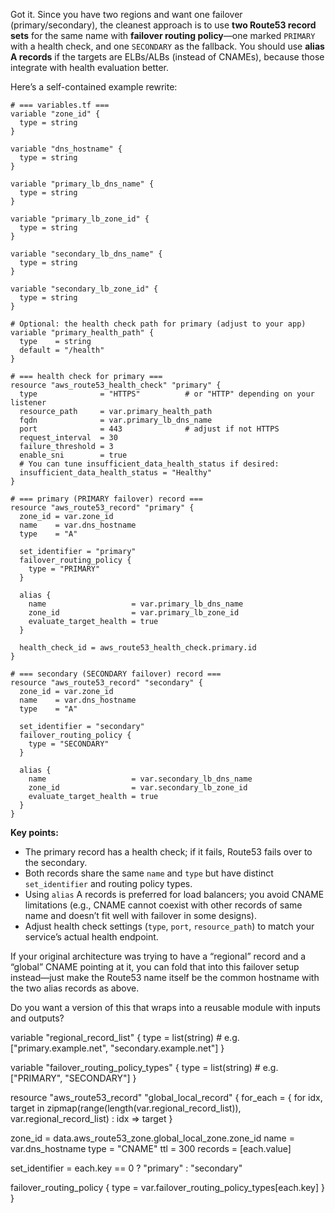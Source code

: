 Got it. Since you have two regions and want one failover (primary/secondary), the cleanest approach is to use **two Route53 record sets** for the same name with **failover routing policy**—one marked `PRIMARY` with a health check, and one `SECONDARY` as the fallback. You should use **alias A records** if the targets are ELBs/ALBs (instead of CNAMEs), because those integrate with health evaluation better.

Here’s a self-contained example rewrite:

```hcl
# === variables.tf ===
variable "zone_id" {
  type = string
}

variable "dns_hostname" {
  type = string
}

variable "primary_lb_dns_name" {
  type = string
}

variable "primary_lb_zone_id" {
  type = string
}

variable "secondary_lb_dns_name" {
  type = string
}

variable "secondary_lb_zone_id" {
  type = string
}

# Optional: the health check path for primary (adjust to your app)
variable "primary_health_path" {
  type    = string
  default = "/health"
}

# === health check for primary ===
resource "aws_route53_health_check" "primary" {
  type              = "HTTPS"          # or "HTTP" depending on your listener
  resource_path     = var.primary_health_path
  fqdn              = var.primary_lb_dns_name
  port              = 443              # adjust if not HTTPS
  request_interval  = 30
  failure_threshold = 3
  enable_sni        = true
  # You can tune insufficient_data_health_status if desired:
  insufficient_data_health_status = "Healthy"
}

# === primary (PRIMARY failover) record ===
resource "aws_route53_record" "primary" {
  zone_id = var.zone_id
  name    = var.dns_hostname
  type    = "A"

  set_identifier = "primary"
  failover_routing_policy {
    type = "PRIMARY"
  }

  alias {
    name                   = var.primary_lb_dns_name
    zone_id                = var.primary_lb_zone_id
    evaluate_target_health = true
  }

  health_check_id = aws_route53_health_check.primary.id
}

# === secondary (SECONDARY failover) record ===
resource "aws_route53_record" "secondary" {
  zone_id = var.zone_id
  name    = var.dns_hostname
  type    = "A"

  set_identifier = "secondary"
  failover_routing_policy {
    type = "SECONDARY"
  }

  alias {
    name                   = var.secondary_lb_dns_name
    zone_id                = var.secondary_lb_zone_id
    evaluate_target_health = true
  }
}
```

**Key points:**

* The primary record has a health check; if it fails, Route53 fails over to the secondary.
* Both records share the same `name` and `type` but have distinct `set_identifier` and routing policy types.
* Using `alias` A records is preferred for load balancers; you avoid CNAME limitations (e.g., CNAME cannot coexist with other records of same name and doesn’t fit well with failover in some designs).
* Adjust health check settings (`type`, `port`, `resource_path`) to match your service’s actual health endpoint.

If your original architecture was trying to have a “regional” record and a “global” CNAME pointing at it, you can fold that into this failover setup instead—just make the Route53 name itself be the common hostname with the two alias records as above.

Do you want a version of this that wraps into a reusable module with inputs and outputs?


variable "regional_record_list" {
  type = list(string) # e.g. ["primary.example.net", "secondary.example.net"]
}

variable "failover_routing_policy_types" {
  type = list(string) # e.g. ["PRIMARY", "SECONDARY"]
}

resource "aws_route53_record" "global_local_record" {
  for_each = { for idx, target in zipmap(range(length(var.regional_record_list)), var.regional_record_list) : idx => target }

  zone_id      = data.aws_route53_zone.global_local_zone.zone_id
  name         = var.dns_hostname
  type         = "CNAME"
  ttl          = 300
  records      = [each.value]

  set_identifier = each.key == 0 ? "primary" : "secondary"

  failover_routing_policy {
    type = var.failover_routing_policy_types[each.key]
  }
}

